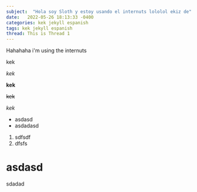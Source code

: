 ```yaml
---
subject:  "Hola soy Sloth y estoy usando el internuts lololol ekiz de"
date:   2022-05-26 18:13:33 -0400
categories: kek jekyll espanish
tags: kek jekyll espanish
thread: This is Thread 1
---
```

Hahahaha i'm using the internuts

kek

*kek*

**kek**

~~kek~~

_kek_

- asdasd
- asdadasd

1. sdfsdf
2. dfsfs


asdasd
=======

sdadad